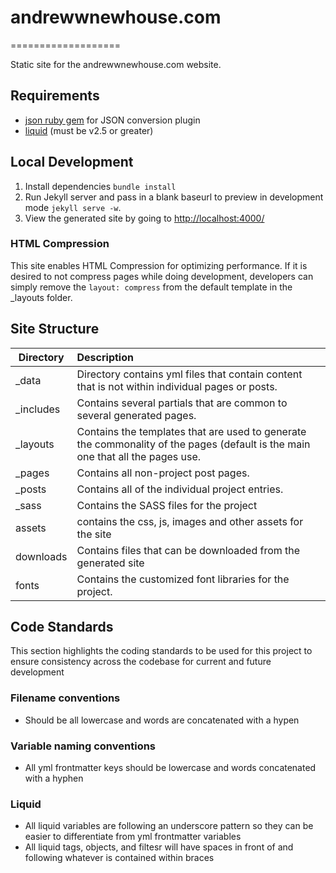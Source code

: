 # andrewwnewhouse.com
===================

Static site for the andrewwnewhouse.com website.

## Requirements

- [json ruby gem](http://rubygems.org/gems/json) for JSON conversion plugin
- [liquid](http://rubygems.org/gems/liquid) (must be v2.5 or greater)

## Local Development

1. Install dependencies `bundle install`
2. Run Jekyll server and pass in a blank baseurl to preview in development mode `jekyll serve -w`.
3. View the generated site by going to [http://localhost:4000/](http://localhost:4000/)

### HTML Compression

This site enables HTML Compression for optimizing performance.  If it is desired to not compress pages while doing development, developers can simply remove the `layout: compress` from the default template in the _layouts folder.

## Site Structure

| Directory | Description |
| ------------- |:------------- |
| _data | Directory contains yml files that contain content that is not within individual pages or posts. |
| _includes | Contains several partials that are common to several generated pages. |
| _layouts | Contains the templates that are used to generate the commonality of the pages (default is the main one that all the pages use. |
| _pages | Contains all non-project post pages. |
| _posts | Contains all of the individual project entries. |
| _sass | Contains the SASS files for the project
| assets | contains the css, js, images and other assets for the site |
| downloads | Contains files that can be downloaded from the generated site |
| fonts | Contains the customized font libraries for the project. |

## Code Standards

This section highlights the coding standards to be used for this project to ensure consistency across the codebase for current and future development

### Filename conventions

- Should be all lowercase and words are concatenated with a hypen

### Variable naming conventions

- All yml frontmatter keys should be lowercase and words concatenated with a hyphen

### Liquid

- All liquid variables are following an underscore pattern so they can be easier to differentiate from yml frontmatter variables
- All liquid tags, objects, and filtesr will have spaces in front of and following whatever is contained within braces
